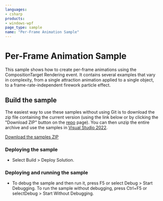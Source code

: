```yaml
---
languages:
- csharp
products:
- windows-wpf
page_type: sample
name: "Per-Frame Animation Sample"
---
```


# Per-Frame Animation Sample
This sample shows how to create per-frame animations using the CompositionTarget Rendering event. It contains several examples that vary in complexity, from a single attraction animation applied to a single object, to a frame-rate-independent firework particle effect.

## Build the sample
The easiest way to use these samples without using Git is to download the zip file containing the current version (using the link below or by clicking the "Download ZIP" button on the [repo](https://github.com/microsoft/WPF-Samples?tab=readme-ov-file) page). You can then unzip the entire archive and use the samples in [Visual Studio 2022](https://www.visualstudio.com/wpf-vs).

[Download the samples ZIP](../../../../archive/main.zip)

### Deploying the sample
- Select Build > Deploy Solution. 

### Deploying and running the sample
- To debug the sample and then run it, press F5 or select Debug >  Start Debugging. To run the sample without debugging, press Ctrl+F5 or selectDebug > Start Without Debugging. 


